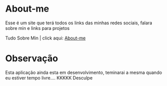 # About-me

Esse é um site que terá todos os links das minhas redes sociais, falara sobre min e links para projetos

Tudo Sobre Min | click aqui: [About-me](https://kauahssantos.github.io/About-Me/home/index.html)

# Observação
 Esta aplicação ainda esta em desenvolvimento, teminarai a mesma quando eu estiver tempo livre.... KKKKK Desculpe
